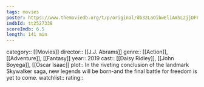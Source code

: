 ```yaml
---
tags: movies
poster: https://www.themoviedb.org/t/p/original/db32LaOibwEliAmSL2jjDF6oDdj.jpg
imdbId: tt2527338
scoreImdb: 6.5
length: 141 min
---
```


category:: [[Movies]]
director:: [[J.J. Abrams]]
genre:: [[Action]], [[Adventure]], [[Fantasy]]
year:: 2019
cast:: [[Daisy Ridley]], [[John Boyega]], [[Oscar Isaac]]
plot:: In the riveting conclusion of the landmark Skywalker saga, new legends will be born-and the final battle for freedom is yet to come.
watchlist::
rating::
